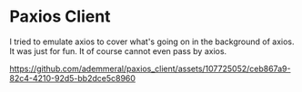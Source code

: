 # Paxios Client
I tried to emulate axios to cover what's going on in the background of axios. It was just for fun. It of course cannot even pass by axios.

https://github.com/ademmeral/paxios_client/assets/107725052/ceb867a9-82c4-4210-92d5-bb2dce5c8960

